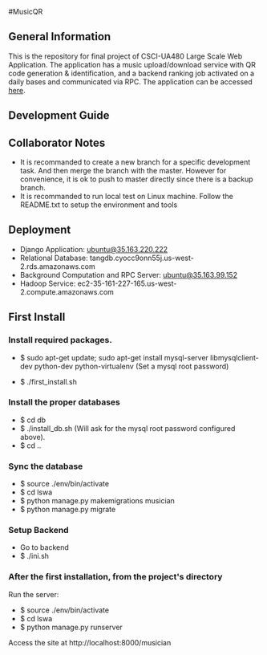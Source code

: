 #MusicQR 
## General Information
This is the repository for final project of CSCI-UA480 Large Scale Web Application. The application has a music upload/download service with QR code generation & identification, and a backend ranking job activated on a daily bases and communicated via RPC.
The application can be accessed [here](http://35.163.220.222:8000/musician/).

## Development Guide

## Collaborator Notes
* It is recommanded to create a new branch for a specific development task. And then merge the branch with the master. However for convenience, it is ok to push to master directly since there is a backup branch.
* It is recommanded to run local test on Linux machine. Follow the README.txt to setup the environment and tools

## Deployment
* Django Application: ubuntu@35.163.220.222
* Relational Database: tangdb.cyocc9onn55j.us-west-2.rds.amazonaws.com 
* Background Computation and RPC Server: ubuntu@35.163.99.152
* Hadoop Service: ec2-35-161-227-165.us-west-2.compute.amazonaws.com 
## First Install

### Install required packages.
* $ sudo apt-get update; sudo apt-get install mysql-server libmysqlclient-dev python-dev python-virtualenv 
(Set a mysql root password)

* $ ./first_install.sh

### Install the proper databases
* $ cd db
* $ ./install_db.sh (Will ask for the mysql root password configured above).
* $ cd ..

### Sync the database
* $ source ./env/bin/activate
* $ cd lswa
* $ python manage.py makemigrations musician
* $ python manage.py migrate

### Setup Backend
* Go to backend
* $ ./ini.sh
 
### After the first installation, from the project's directory
Run the server:
* $ source ./env/bin/activate
* $ cd lswa
* $ python manage.py runserver

Access the site at http://localhost:8000/musician

